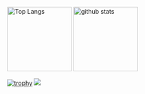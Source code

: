 <p align="left"> 
  <img alt="Top Langs" height="150px" src="https://github-readme-stats.vercel.app/api/top-langs/?username=sorude26&layout=compact&count_private=true&show_icons=true&show_icons=true&theme=tokyonight" />
  <img alt="github stats" height="150px" src="https://github-readme-stats.vercel.app/api?username=sorude26&count_private=true&show_icons=true&show_icons=true&theme=tokyonight" />
</p>

[![trophy](https://github-profile-trophy.vercel.app/?username=sorude26&theme=gruvbox)](https://github.com/ryo-ma/github-profile-trophy)
![](https://github-profile-summary-cards.vercel.app/api/cards/profile-details?username=sorude26&theme=monokai)

<!--
**sorude26/sorude26** is a ✨ _special_ ✨ repository because its `README.md` (this file) appears on your GitHub profile.

Here are some ideas to get you started:

- 🔭 I’m currently working on ...
- 🌱 I’m currently learning ...
- 👯 I’m looking to collaborate on ...
- 🤔 I’m looking for help with ...
- 💬 Ask me about ...
- 📫 How to reach me: ...
- 😄 Pronouns: ...
- ⚡ Fun fact: ...
-->
